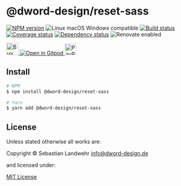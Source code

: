<!-- TITLE/ -->
# @dword-design/reset-sass
<!-- /TITLE -->

<!-- BADGES/ -->
[![NPM version](https://img.shields.io/npm/v/@dword-design/reset-sass.svg)](https://npmjs.org/package/@dword-design/reset-sass)
![Linux macOS Windows compatible](https://img.shields.io/badge/os-linux%20%7C%C2%A0macos%20%7C%C2%A0windows-blue)
[![Build status](https://img.shields.io/github/workflow/status/dword-design/reset-sass/build)](https://github.com/dword-design/reset-sass/actions)
[![Coverage status](https://img.shields.io/coveralls/dword-design/reset-sass)](https://coveralls.io/github/dword-design/reset-sass)
[![Dependency status](https://img.shields.io/david/dword-design/reset-sass)](https://david-dm.org/dword-design/reset-sass)
![Renovate enabled](https://img.shields.io/badge/renovate-enabled-brightgreen)

<a href="https://www.buymeacoffee.com/dword">
  <img
    src="https://www.buymeacoffee.com/assets/img/guidelines/download-assets-sm-2.svg"
    alt="Buy Me a Coffee"
    height="32"
  >
</a><a href="https://gitpod.io/#https://github.com/dword-design/reset-sass">
  <img src="https://gitpod.io/button/open-in-gitpod.svg" alt="Open in Gitpod">
</a>
<a href="https://paypal.me/SebastianLandwehr">
  <img
    src="https://upload.wikimedia.org/wikipedia/commons/b/b5/PayPal.svg"
    alt="PayPal"
    height="30"
  >
</a>
<!-- /BADGES -->

<!-- DESCRIPTION/ -->

<!-- /DESCRIPTION -->

<!-- INSTALL/ -->
## Install

```bash
# NPM
$ npm install @dword-design/reset-sass

# Yarn
$ yarn add @dword-design/reset-sass
```
<!-- /INSTALL -->

<!-- LICENSE/ -->
## License

Unless stated otherwise all works are:

Copyright &copy; Sebastian Landwehr <info@dword-design.de>

and licensed under:

[MIT License](https://opensource.org/licenses/MIT)
<!-- /LICENSE -->

